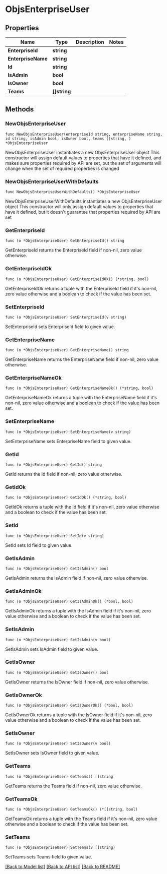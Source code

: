 # ObjsEnterpriseUser

## Properties

Name | Type | Description | Notes
------------ | ------------- | ------------- | -------------
**EnterpriseId** | **string** |  | 
**EnterpriseName** | **string** |  | 
**Id** | **string** |  | 
**IsAdmin** | **bool** |  | 
**IsOwner** | **bool** |  | 
**Teams** | **[]string** |  | 

## Methods

### NewObjsEnterpriseUser

`func NewObjsEnterpriseUser(enterpriseId string, enterpriseName string, id string, isAdmin bool, isOwner bool, teams []string, ) *ObjsEnterpriseUser`

NewObjsEnterpriseUser instantiates a new ObjsEnterpriseUser object
This constructor will assign default values to properties that have it defined,
and makes sure properties required by API are set, but the set of arguments
will change when the set of required properties is changed

### NewObjsEnterpriseUserWithDefaults

`func NewObjsEnterpriseUserWithDefaults() *ObjsEnterpriseUser`

NewObjsEnterpriseUserWithDefaults instantiates a new ObjsEnterpriseUser object
This constructor will only assign default values to properties that have it defined,
but it doesn't guarantee that properties required by API are set

### GetEnterpriseId

`func (o *ObjsEnterpriseUser) GetEnterpriseId() string`

GetEnterpriseId returns the EnterpriseId field if non-nil, zero value otherwise.

### GetEnterpriseIdOk

`func (o *ObjsEnterpriseUser) GetEnterpriseIdOk() (*string, bool)`

GetEnterpriseIdOk returns a tuple with the EnterpriseId field if it's non-nil, zero value otherwise
and a boolean to check if the value has been set.

### SetEnterpriseId

`func (o *ObjsEnterpriseUser) SetEnterpriseId(v string)`

SetEnterpriseId sets EnterpriseId field to given value.


### GetEnterpriseName

`func (o *ObjsEnterpriseUser) GetEnterpriseName() string`

GetEnterpriseName returns the EnterpriseName field if non-nil, zero value otherwise.

### GetEnterpriseNameOk

`func (o *ObjsEnterpriseUser) GetEnterpriseNameOk() (*string, bool)`

GetEnterpriseNameOk returns a tuple with the EnterpriseName field if it's non-nil, zero value otherwise
and a boolean to check if the value has been set.

### SetEnterpriseName

`func (o *ObjsEnterpriseUser) SetEnterpriseName(v string)`

SetEnterpriseName sets EnterpriseName field to given value.


### GetId

`func (o *ObjsEnterpriseUser) GetId() string`

GetId returns the Id field if non-nil, zero value otherwise.

### GetIdOk

`func (o *ObjsEnterpriseUser) GetIdOk() (*string, bool)`

GetIdOk returns a tuple with the Id field if it's non-nil, zero value otherwise
and a boolean to check if the value has been set.

### SetId

`func (o *ObjsEnterpriseUser) SetId(v string)`

SetId sets Id field to given value.


### GetIsAdmin

`func (o *ObjsEnterpriseUser) GetIsAdmin() bool`

GetIsAdmin returns the IsAdmin field if non-nil, zero value otherwise.

### GetIsAdminOk

`func (o *ObjsEnterpriseUser) GetIsAdminOk() (*bool, bool)`

GetIsAdminOk returns a tuple with the IsAdmin field if it's non-nil, zero value otherwise
and a boolean to check if the value has been set.

### SetIsAdmin

`func (o *ObjsEnterpriseUser) SetIsAdmin(v bool)`

SetIsAdmin sets IsAdmin field to given value.


### GetIsOwner

`func (o *ObjsEnterpriseUser) GetIsOwner() bool`

GetIsOwner returns the IsOwner field if non-nil, zero value otherwise.

### GetIsOwnerOk

`func (o *ObjsEnterpriseUser) GetIsOwnerOk() (*bool, bool)`

GetIsOwnerOk returns a tuple with the IsOwner field if it's non-nil, zero value otherwise
and a boolean to check if the value has been set.

### SetIsOwner

`func (o *ObjsEnterpriseUser) SetIsOwner(v bool)`

SetIsOwner sets IsOwner field to given value.


### GetTeams

`func (o *ObjsEnterpriseUser) GetTeams() []string`

GetTeams returns the Teams field if non-nil, zero value otherwise.

### GetTeamsOk

`func (o *ObjsEnterpriseUser) GetTeamsOk() (*[]string, bool)`

GetTeamsOk returns a tuple with the Teams field if it's non-nil, zero value otherwise
and a boolean to check if the value has been set.

### SetTeams

`func (o *ObjsEnterpriseUser) SetTeams(v []string)`

SetTeams sets Teams field to given value.



[[Back to Model list]](../README.md#documentation-for-models) [[Back to API list]](../README.md#documentation-for-api-endpoints) [[Back to README]](../README.md)


